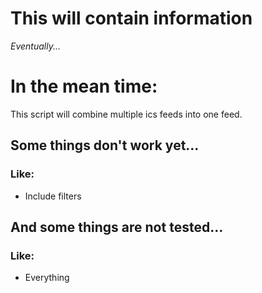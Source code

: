 # This will contain information
*Eventually...*

# In the mean time:
This script will combine multiple ics feeds into one feed.

## Some things don't work yet...
### Like:
- Include filters

## And some things are not tested...
### Like:
- Everything